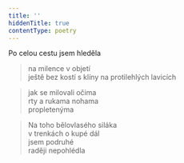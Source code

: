 ```yaml
---
title: ''
hiddenTitle: true
contentType: poetry
---
```


>   

>   

Po celou cestu jsem hleděla

> na milence v objetí  
> ještě bez kostí s klíny na protilehlých lavicích

> jak se milovali očima  
> rty a rukama nohama  
> propletenýma

> Na toho bělovlasého siláka  
> v trenkách o kupé dál  
> jsem podruhé  
> raději nepohlédla
